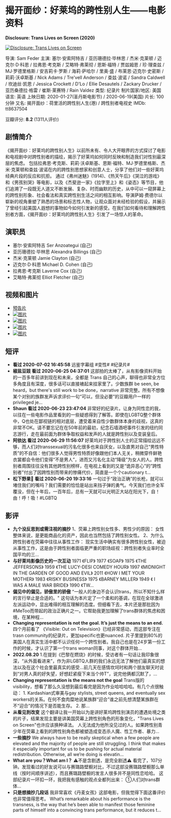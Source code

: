 # 揭开面纱：好莱坞的跨性别人生——电影资料

**Disclosure: Trans Lives on Screen (2020)**

[![Disclosure: Trans Lives on Screen](https://img3.doubanio.com/view/photo/s_ratio_poster/public/p2592980482.webp)](https://movie.douban.com/subject/34907415/photos?type=R "点击看更多海报")

导演: Sam Feder
主演: 塞尔·安索阿特吉 / 亚历珊德拉·毕林思 / 杰米·克莱顿 / 迈克尔·D·科恩 / 拉弗恩·考克斯 / 艾略特·弗莱彻 / 恩斯·福特 / 贾兹姆恩 / 珍·理查兹 / MJ·罗德里格斯 / 安吉莉卡·罗斯 / 海莉·萨哈尔 / 里奥·盛 / 布莱恩·迈克尔·史密斯 / 莉莉·沃卓斯基 / Nick Adams / Tre'vell Anderson / 查兹·波诺 / Sandra Caldwell / 坎迪丝·凯恩 / Jessica Crockett / D'Lo / Ellie Desautels / Zackary Drucker / 亚历桑德拉·格雷 / 崔斯·莱赛特 / Rain Valdez
类型: 纪录片
制片国家/地区: 美国
语言: 英语
上映日期: 2020-01-27(圣丹斯电影节) / 2020-06-19(美国)
片长: 100分钟
又名: 揭开面纱：荷里活的跨性别人生(港) / 跨性别者电视史
IMDb: tt8637504

豆瓣评分: **8.2** (1311人评价)

## 剧情简介

《揭开面纱：好莱坞的跨性别人生》以前所未有、令人大开眼界的方式探讨了电影和电视剧中对跨性别者的描绘，揭示了好莱坞如何同时反映和制造我们对性别最深层的焦虑。
包括拉弗恩·考克斯、莉莉·沃卓斯基、恩斯·福特、MJ·罗德里格斯、杰米·克莱顿和查兹·波诺在内的跨性别思想家和创意人士，分享了他们对一些好莱坞经典片段的反应和抗拒。
通过《弗州迷魅》(1914)、《热天午后》《哭泣的游戏》和《男孩别哭》等电影，以及《杰斐逊一家》《拉字至上》和《姿态》等节目，他们追溯了一段既无人道又不断发展、复杂、时而幽默的历史，从中可以一窥屏幕上的跨性别形象、社会看法和真实跨性别生活之间的相互影响。导演萨姆·费德尔以崭新的视角重塑了熟悉的场景和标志性人物，让观众面对未经检验的假设，并展示了曾经引起美国人遐想的事物如今如何引发新的感受。在我们如何看待和理解跨性别者方面，《揭开面纱：好莱坞的跨性别人生》引发了一场惊人的革命。

## 演职员

*   塞尔·安索阿特吉 Ser Anzoategui (自己)
*   亚历珊德拉·毕林思 Alexandra Billings (自己)
*   杰米·克莱顿 Jamie Clayton (自己)
*   迈克尔·D·科恩 Michael D. Cohen (自己)
*   拉弗恩·考克斯 Laverne Cox (自己)
*   艾略特·弗莱彻 Elliot Fletcher (自己)

## 视频和图片

*   [预告片](https://movie.douban.com/trailer/263112/#content "预告片")
*   [![图片](https://img1.doubanio.com/view/photo/sqxs/public/p2612289258.webp)](https://movie.douban.com/photos/photo/2612289258/)
*   [![图片](https://img3.doubanio.com/view/photo/sqxs/public/p2612289257.webp)](https://movie.douban.com/photos/photo/2612289257/)
*   [![图片](https://img9.doubanio.com/view/photo/sqxs/public/p2612289256.webp)](https://movie.douban.com/photos/photo/2612289256/)
*   [![图片](https://img1.doubanio.com/view/photo/sqxs/public/p2582353460.webp)](https://movie.douban.com/photos/photo/2582353460/)

## 短评

*   **看过 2020-07-02 16:45:58** 远鉴字幕组 #变性# #纪录片#
*   **椒盐豆豉 看过 2020-06-25 04:37:01** 这部拍的太棒了，从有影像资料开始的一百多年前讲到现在和未来，全都是 Trans 自己的心声，聊得也非常全方位多角度且有深度，很多话可以直接裱起来挂家里了。少数族群 be seen, be heard，but there's still work to be done，narrative 非常完整。所有不想像某个对别的族群发声诉求评价一句“可以，但没必要”的豆瓣用户一样的 privileged je...
*   **Shaun 看过 2020-06-23 23:47:04** 非常好的纪录片。让身为同性恋的我，以往在一些电影作品里看到的一些疑惑得到了解答。即使在LGBTQ整个群体中，Q也处在鄙视链的相对底层，遭受着来自性少数群体本身的歧视，这真的非常不OK。请不要忘记在在50年前的最初，纪念石墙酒吧事件引发的纽约同志游行，走在最前面为群体争取权益和发声的人就是跨性别以及变装皇后。
*   **阿依达 看过 2020-06-29 11:56:07** 好莱坞对于跨性别人士的正常描绘远远不够，而人们对transsexual的污名化很多也来自厌女，以及直男对自己“男性特质”的不自信：他们很多人觉得男性特质好像跟他们本人无关，稍微穿件鲜艳衣裳都会令他们变得“不是男人”，进而又污名化主动“降级”为女人的人。跨性别者周围往往没有其他跨性别榜样，在电视上看到的又是“诡异恶心”的”跨性别者”付出了因跨性别而带来的惨痛代价，简直是一个个cautionary t...
*   **松下野果🌈 看过 2020-06-20 19:33:16** 一句过于“政治正确”的长枪，就可以堵住我们的嘴吗？我们需要的恰恰是站出来挡子弹的勇气。今天我们也许全军覆没，但在十年后，一百年后，总有一天就可以光明正大站在阳光下，自！由！呼！吸！#LGBTQ

## 影评

*   **九个没反思到或需注视的摘抄**
    1、荧幕上跨性别女性多、男性少的原因： 女性整体来说，是更能商品化的资产，因此也当然包括了跨性别女性。 2、为什么跨性别者在荧幕中往往从事性工作： 现实生活中确实有很多跨性别女性，被迫从事性工作，这是由于跨性别者面临更严重的职场歧视：跨性别者失业率时全国平均的三...
*   **与好莱坞影像历史的一次互动**
    1971 《FLIP》 1977 《SOAP》 1975 《THE JEFFERSONS》 1959 《THE LUCY-DESI COMEDY HOUR》 1997 《MIDNIGHT IN THE GARDEN OF GOOD AND EVIL》 2011 《HOW I MET YOUR MOTHER》 1983 《RISKY BUSINESS》 1975 《BARNEY MILLER》 1949 《 I WAS A MALE WAR BRIDE》 1990 《TW...
*   **偏见中的偏见，骄傲里的骄傲**
    “一般人的身边不会认识trans，所以不知什么样的言行举止是合适的。" 这句话为本片定了一个柔和的基调，在现在全球激进左派运动中，显出难得的相互理解的态度。但细看下去，本片还是那批因为#MeToo而带起的政治正确片之一。它帮助我更加理解了trans群体的焦虑和困境，在某种程...
*   **Changing representation is not the goal. It’s just the means to an end.**
    四个月前看了 《Visible: Out on Television》已经非常感动，而这部专注在trasn community的纪录片，更加specific也更nuanced. 片子里提到80%的美国人在真实生活中都不认识任何一个跨性别者。我自己也是在24岁第一份工作的时候，才认识了第一个trans woman同事，对这个群体开始...
*   **2022.08.20**
    1.在提到《巴黎在燃烧》的时候，受访者有一句话让我印象很深，“从外面看进来”，作为非LGBTQ人群的我们永远无法了解他们最真实的想法以及在这个社会里最真实的感受…前几天在感情坎坷时和两个朋友聊天时说到“对男人真的好失望，好想赶紧瘦下来当个帅T”，说完他俩都沉默了，...
*   **Changing representation is the means not the goal**
    Trans版的visibility，想看了那么久没想到最后看完是因为作业哈哈哈哈。有几个点很触动： 1. Kardashian式审美与gay stylists, street queens, and eventually sex workers的关系。在何不食肉糜地说某族群“迎合”谁之前先想清楚某族群在不“迎合”的情况下是否能生存。 2. 那...
*   **从看见到改变**
    这个翻译让我一开始以为是讲好莱坞跨性别演员的遭遇处境之类的片子，结果发现主要是讲美国荧幕上跨性别角色的形象变化，"Trans Lives on Screen"也许应该换种译法。 人无法成为他所没见过的人。如果跨性别青少年在荧幕上看到的跨性别角色都被塑造成变态杀人魔、性工作者、暴力...
*   **一些摘抄**
    We always have to be really skeptical when a few people are elevated and the majority of people are still struggling. I think that makes it especially important for us to be pushing for actual material redistribution. Otherwise, all we’re doing is elevatin...
*   **What are you？What am I？**
    ⚠️不是含剧透，是完全剧透⚠️ 看完了，107分钟。发现看过的好友说可以与赛璐路壁橱对比，不过这部没赛璐路壁橱那么单线（按时间顺序讲述），而且赛璐路壁橱的发言人很多并不是同性恋哈哈。 这部纪录片一环扣一环，我把我有感触的观点全都列出来： ①人们对trans群体...
*   **只是想摘抄几段话**
    我非常喜欢《丹麦女孩》这部电影，但我觉得下面这番评价也非常值得思考。 What’s remarkable about his performance is the transness, is the way that he’s been able to manifest those feminine parts of himself into a convincing trans performance, but it reduces t...
